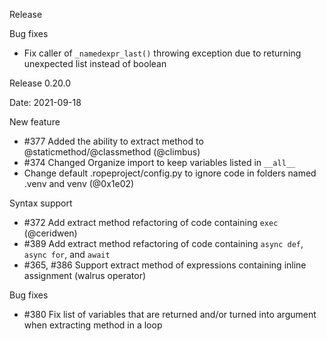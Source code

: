 Release <unreleased>

Bug fixes

- Fix caller of `_namedexpr_last()` throwing exception due to returning unexpected list
  instead of boolean


Release 0.20.0

Date: 2021-09-18

New feature

- #377 Added the ability to extract method to @staticmethod/@classmethod (@climbus)
- #374 Changed Organize import to keep variables listed in `__all__`
- Change default .ropeproject/config.py to ignore code in folders named
  .venv and venv (@0x1e02)

Syntax support

- #372 Add extract method refactoring of code containing `exec` (@ceridwen)
- #389 Add extract method refactoring of code containing `async def`, `async for`, and `await`
- #365, #386 Support extract method of expressions containing inline assignment (walrus operator)

Bug fixes

- #380 Fix list of variables that are returned and/or turned into argument when extracting method in a loop
